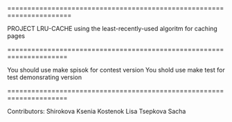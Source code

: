 ======================================================================

PROJECT LRU-CACHE
using the least-recently-used algoritm for caching pages

=====================================================================

You should use make spisok for contest version
You shold use make test for test demonsrating version

=====================================================================

Contributors: 
Shirokova Ksenia
Kostenok Lisa
Tsepkova Sacha

